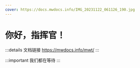 ```yaml
---
cover: https://docs.mwdocs.info/IMG_20231122_061126_190.jpg
---
```


# 你好，指挥官！

:::details 文档链接
https://mwdocs.info/mwt/
:::

:::important 我们都在等待
:::